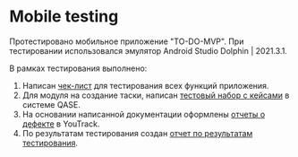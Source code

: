 # Mobile testing 
Протестировано мобильное приложение "TO-DO-MVP". При тестировании использовался эмулятор Android Studio Dolphin | 2021.3.1. 

В рамках тестирования выполнено:
1. Написан [чек-лист](Mobil_testing/1_check-list_TO-DO-MVP.pdf) для тестирования всех функций приложения.
2. Для модуля на создание таски, написан [тестовый набор с кейсами](Mobil_testing/2_test-case_TO-DO-MVP.pdf) в системе QASE.
3. На основании написанной документации оформлены [отчеты о дефекте]() в YouTrack. 
4. По результатам тестирования создан [отчет по результатам тестирования](Mobil_testing/4_test_report_TO-DO-MVP.pdf).


